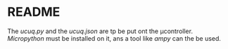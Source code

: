 # README

The *ucuq.py* and the *ucuq.json* are tp be put ont the µcontroller. *Micropython* must be installed on it, ans a tool like *ampy* can the be used.
